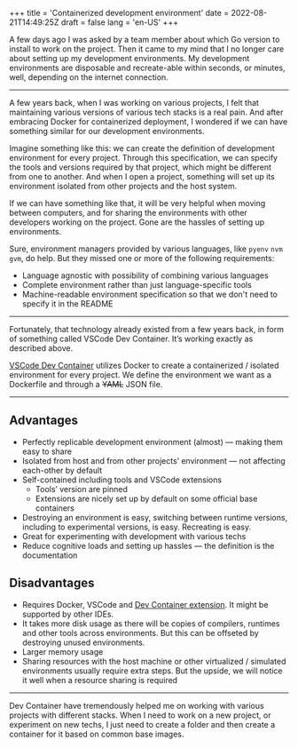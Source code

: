 +++
title = 'Containerized development environment'
date = 2022-08-21T14:49:25Z
draft = false
lang = 'en-US'
+++

A few days ago I was asked by a team member about which Go version to install to work on the project. Then it came to my mind that I no longer care about setting up my development environments. My development environments are disposable and recreate-able within seconds, or minutes, well, depending on the internet connection.

---

A few years back, when I was working on various projects, I felt that maintaining various versions of various tech stacks is a real pain. And after embracing Docker for containerized deployment, I wondered if we can have something similar for our development environments.

Imagine something like this: we can create the definition of development environment for every project. Through this specification, we can specify the tools and versions required by that project, which might be different from one to another. And when I open a project, something will set up its environment isolated from other projects and the host system.

If we can have something like that, it will be very helpful when moving between computers, and for sharing the environments with other developers working on the project. Gone are the hassles of setting up environments.

Sure, environment managers provided by various languages, like `pyenv` `nvm` `gvm`, do help. But they missed one or more of the following requirements: 

- Language agnostic with possibility of combining various languages
- Complete environment rather than just language-specific tools
- Machine-readable environment specification so that we don't need to specify it in the README

---

Fortunately, that technology already existed from a few years back, in form of something called VSCode Dev Container. It’s working exactly as described above.

[VSCode Dev Container](https://code.visualstudio.com/docs/devcontainers/containers) utilizes Docker to create a containerized / isolated environment for every project. We define the environment we want as a Dockerfile and through a ~~YAML~~ JSON file.

---

## Advantages

- Perfectly replicable development environment (almost) — making them easy to share
- Isolated from host and from other projects’ environment — not affecting each-other by default
- Self-contained including tools and VSCode extensions
    - Tools’ version are pinned
    - Extensions are nicely set up by default on some official base containers
- Destroying an environment is easy, switching between runtime versions, including to experimental versions, is easy. Recreating is easy.
- Great for experimenting with development with various techs
- Reduce cognitive loads and setting up hassles — the definition is the documentation

## Disadvantages

- Requires Docker, VSCode and [Dev Container extension](https://marketplace.visualstudio.com/items?itemName=ms-vscode-remote.remote-containers). It might be supported by other IDEs.
- It takes more disk usage as there will be copies of compilers, runtimes and other tools across environments. But this can be offseted by destroying unused environments.
- Larger memory usage
- Sharing resources with the host machine or other virtualized / simulated environments usually require extra steps. But the upside, we will notice it well when a resource sharing is required

---

Dev Container have tremendously helped me on working with various projects with different stacks. When I need to work on a new project, or experiment on new techs, I just need to create a folder and then create a container for it based on common base images.
